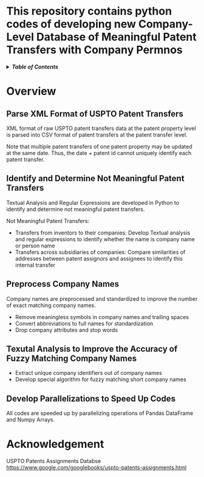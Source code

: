 # This repository contains python codes of developing new Company-Level Database of Meaningful Patent Transfers with Company Permnos

<details>
<summary><strong><em>Table of Contents</em></strong></summary>

- [Overview](#overview)
  - [New Data Source](#new-data-source)
  - [Methodology](#methodology)
- [Results](#results)
  - [TFP Growth](#tfp-growth)
  - [GDP Growth](#gdp-growth)

</details>

# Overview

## Parse XML Format of USPTO Patent Transfers
XML format of raw USPTO patent transfers data at the patent property level is parsed into CSV format of patent transfers at the patent transfer level. 

Note that multiple patent transfers of one patent property may be updated at the same date. Thus, the date + patent id cannot uniquely identify each patent transfer. 

## Identify and Determine Not Meaningful Patent Transfers 
Textual Analysis and Regular Expressions are developed in Python to identify and determine not meaningful patent transfers.

Not Meaningful Patent Transfers:
* Transfers from inventors to their companies: Develop Textual analysis and regular expressions to identify whether the name is company name or person name
* Transfers across subsidiaries of companies: Compare similarities of addresses between patent assignors and assignees to identify this internal transfer

## Preprocess Company Names
Company names are preprocessed and standardized to improve the number of exact matching company names.
* Remove meaningless symbols in company names and trailing spaces
* Convert abbreviations to full names for standardization
* Drop company attributes and stop words

## Texutal Analysis to Improve the Accuracy of Fuzzy Matching Company Names
* Extract unique company identifiers out of company names 
* Develop special algorithm for fuzzy matching short company names 

## Develop Parallelizations to Speed Up Codes
All codes are speeded up by parallelizing operations of Pandas DataFrame and Numpy Arrays.

# Acknowledgement
USPTO Patents Assignments Databse https://www.google.com/googlebooks/uspto-patents-assignments.html
